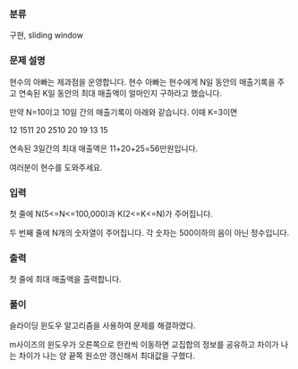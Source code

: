 ### 분류

구현, sliding window

### 문제 설명

<p>
현수의 아빠는 제과점을 운영합니다. 현수 아빠는 현수에게 N일 동안의 매출기록을 주고 연속된 K일 동안의 최대 매출액이 얼마인지 구하라고 했습니다.

만약 N=10이고 10일 간의 매출기록이 아래와 같습니다. 이때 K=3이면

12 1511 20 2510 20 19 13 15

연속된 3일간의 최대 매출액은 11+20+25=56만원입니다.

여러분이 현수를 도와주세요.
</p>


### 입력 

 <p>첫 줄에 N(5<=N<=100,000)과 K(2<=K<=N)가 주어집니다.

두 번째 줄에 N개의 숫자열이 주어집니다. 각 숫자는 500이하의 음이 아닌 정수입니다.</p>


### 출력 

 <p>첫 줄에 최대 매출액을 출력합니다.</p>


### 풀이 
<p>슬라이딩 윈도우 알고리즘을 사용하여 문제를 해결하였다.

m사이즈의 윈도우가 오른쪽으로 한칸씩 이동하면 교집합의 정보를 공유하고 차이가 나는 차이가 나는 양 끝쪽 원소만 갱신해서 최대값을 구했다. </p>

  
